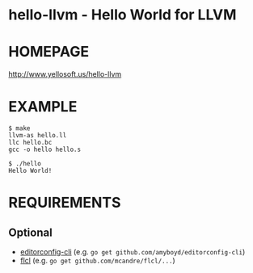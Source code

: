 # hello-llvm - Hello World for LLVM

# HOMEPAGE

http://www.yellosoft.us/hello-llvm

# EXAMPLE

```
$ make
llvm-as hello.ll
llc hello.bc
gcc -o hello hello.s

$ ./hello
Hello World!
```

# REQUIREMENTS

## Optional

* [editorconfig-cli](https://github.com/amyboyd/editorconfig-cli) (e.g. `go get github.com/amyboyd/editorconfig-cli`)
* [flcl](https://github.com/mcandre/flcl) (e.g. `go get github.com/mcandre/flcl/...`)
